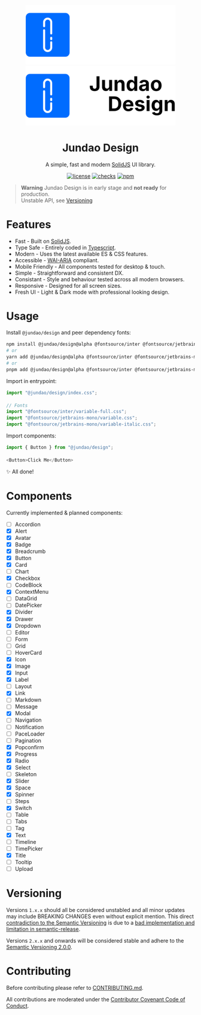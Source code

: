 <div align="center">
  <a href="https://design.jundao.app/#gh-dark-mode-only" target="_blank"><img width="400" src="https://github.com/jundaoapp/design/blob/main/.storybook/banner-light.svg?raw=true" alt="Jundao Design banner"></a>
  <a href="https://design.jundao.app/#gh-light-mode-only" target="_blank"><img width="400" src="https://github.com/jundaoapp/design/blob/main/.storybook/banner-dark.svg?raw=true" alt="Jundao Design banner"></a>
</div>

<h1 align="center">Jundao Design</h1>

<div align="center">

A simple, fast and modern [SolidJS](https://www.solidjs.com) UI library.

[![license](https://img.shields.io/badge/license-MIT-1890ff.svg)](https://github.com/jundaoapp/design/blob/main/LICENSE)
[![checks](https://img.shields.io/github/checks-status/jundaoapp/design/main)](https://github.com/jundaoapp/design/actions)
[![npm](https://img.shields.io/npm/v/@jundao/design)](https://www.npmjs.com/package/@jundao/design)

</div>

> **Warning** 
> Jundao Design is in early stage and **not ready** for production.<br/>
> Unstable API, see [Versioning](#versioning)

# Features
* Fast - Built on [SolidJS](https://www.solidjs.com).
* Type Safe - Entirely coded in [Typescript](https://www.typescriptlang.org/).
* Modern - Uses the latest available ES & CSS features.
* Accessible - [WAI-ARIA](https://www.w3.org/WAI/standards-guidelines/aria/) compliant.
* Mobile Friendly - All components tested for desktop & touch.
* Simple - Straightforward and consistent DX.
* Consistant - Style and behaviour tested across all modern browsers.
* Responsive - Designed for all screen sizes.
* Fresh UI - Light & Dark mode with professional looking design.

# Usage
Install `@jundao/design` and peer dependency fonts:
```bash
npm install @jundao/design@alpha @fontsource/inter @fontsource/jetbrains-mono
# or
yarn add @jundao/design@alpha @fontsource/inter @fontsource/jetbrains-mono
# or
pnpm add @jundao/design@alpha @fontsource/inter @fontsource/jetbrains-mono
```

Import in entrypoint:
```ts
import "@jundao/design/index.css";

// Fonts
import "@fontsource/inter/variable-full.css";
import "@fontsource/jetbrains-mono/variable.css";
import "@fontsource/jetbrains-mono/variable-italic.css";
```

Import components:
```ts
import { Button } from "@jundao/design";

<Button>Click Me</Button>
```
:sparkles: All done!

# Components
Currently implemented & planned components:
- [ ] Accordion
- [x] Alert
- [x] Avatar
- [x] Badge
- [x] Breadcrumb
- [x] Button
- [x] Card
- [ ] Chart
- [x] Checkbox
- [ ] CodeBlock
- [x] ContextMenu
- [ ] DataGrid
- [ ] DatePicker
- [x] Divider
- [x] Drawer
- [x] Dropdown
- [ ] Editor
- [ ] Form
- [ ] Grid
- [ ] HoverCard
- [x] Icon
- [x] Image
- [x] Input
- [x] Label
- [ ] Layout
- [x] Link
- [ ] Markdown
- [ ] Message
- [x] Modal
- [ ] Navigation
- [ ] Notification
- [ ] PaceLoader
- [ ] Pagination
- [x] Popconfirm
- [x] Progress
- [x] Radio
- [x] Select
- [ ] Skeleton
- [x] Slider
- [x] Space
- [x] Spinner
- [ ] Steps
- [x] Switch
- [ ] Table
- [ ] Tabs
- [ ] Tag
- [x] Text
- [ ] Timeline
- [ ] TimePicker
- [x] Title
- [ ] Tooltip
- [ ] Upload

# Versioning
Versions `1.x.x` should all be considered unstabled and all minor updates may include BREAKING CHANGES even without explicit mention.
This direct [contradiction to the Semantic Versioning](https://semver.org/spec/v2.0.0.html#spec-item-4) is due to a [bad implementation and limitation in semantic-release](https://github.com/semantic-release/semantic-release/issues/1507#issuecomment-605079708).

Versions `2.x.x` and onwards will be considered stable and adhere to the [Semantic Versioning 2.0.0](https://semver.org/spec/v2.0.0.html).

# Contributing
Before contributing please refer to [CONTRIBUTING.md](./CONTRIBUTING.md).

All contributions are moderated under the [Contributor Covenant Code of Conduct](./CODE_OF_CONDUCT.md).